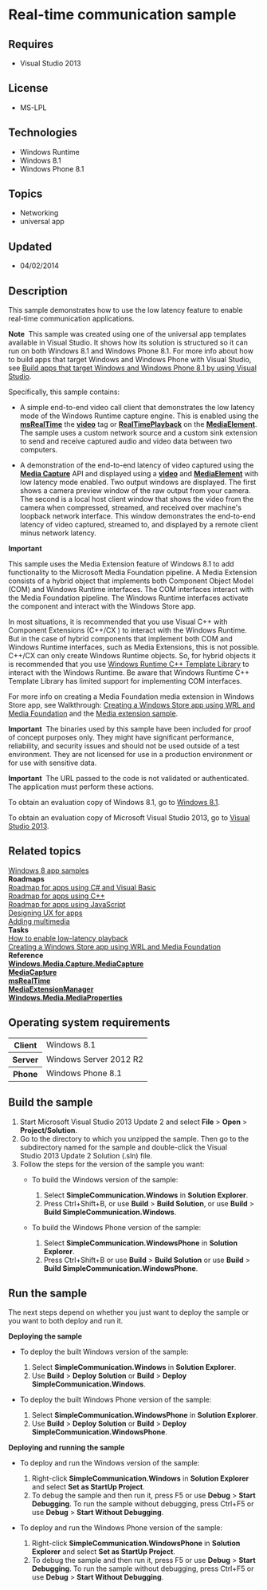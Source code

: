 # Real-time communication sample
## Requires
- Visual Studio 2013
## License
- MS-LPL
## Technologies
- Windows Runtime
- Windows 8.1
- Windows Phone 8.1
## Topics
- Networking
- universal app
## Updated
- 04/02/2014
## Description

<div id="mainSection">
<p>This sample demonstrates how to use the low latency feature to enable real-time communication applications.
</p>
<p class="note"><b>Note</b>&nbsp;&nbsp;This sample was created using one of the universal app templates available in Visual Studio. It shows how its solution is structured so it can run on both Windows&nbsp;8.1 and Windows Phone 8.1. For more info about how to build apps
 that target Windows and Windows Phone with Visual Studio, see <a href="http://msdn.microsoft.com/library/windows/apps/dn609832">
Build apps that target Windows and Windows Phone 8.1 by using Visual Studio</a>.</p>
<p>Specifically, this sample contains: </p>
<ul>
<li>
<p>A simple end-to-end video call client that demonstrates the low latency mode of the Windows Runtime capture engine. This is enabled using the
<a href="http://msdn.microsoft.com/library/windows/apps/hh767377"><b>msRealTime</b></a> the
<a href="http://msdn.microsoft.com/library/windows/apps/hh767390"><b>video</b></a> tag or
<a href="http://msdn.microsoft.com/library/windows/apps/br227414"><b>RealTimePlayback</b></a> on the
<a href="http://msdn.microsoft.com/library/windows/apps/br242926"><b>MediaElement</b></a>. The sample uses a custom network source and a custom sink extension to send and receive captured audio and video data between two computers.
</p>
</li><li>
<p>A demonstration of the end-to-end latency of video captured using the <a href="http://msdn.microsoft.com/library/windows/apps/br226738">
<b>Media Capture</b></a> API and displayed using a <a href="http://msdn.microsoft.com/library/windows/apps/hh767390">
<b>video</b></a> and <a href="http://msdn.microsoft.com/library/windows/apps/br242926">
<b>MediaElement</b></a> with low latency mode enabled. Two output windows are displayed. The first shows a camera preview window of the raw output from your camera. The second is a local host client window that shows the video from the camera when compressed,
 streamed, and received over machine's loopback network interface. This window demonstrates the end-to-end latency of video captured, streamed to, and displayed by a remote client minus network latency.
</p>
</li></ul>
<p></p>
<p></p>
<p class="note"><b>Important</b>&nbsp;&nbsp; </p>
<p class="note">This sample uses the Media Extension feature of Windows&nbsp;8.1 to add functionality to the Microsoft Media Foundation pipeline. A Media Extension consists of a hybrid object that implements both Component Object Model (COM) and Windows Runtime
 interfaces. The COM interfaces interact with the Media Foundation pipeline. The Windows Runtime interfaces activate the component and interact with the Windows Store app.
</p>
<p class="note">In most situations, it is recommended that you use Visual C&#43;&#43; with Component Extensions (C&#43;&#43;/CX ) to interact with the Windows Runtime. But in the case of hybrid components that implement both COM and Windows Runtime interfaces, such as Media
 Extensions, this is not possible. C&#43;&#43;/CX can only create Windows Runtime objects. So, for hybrid objects it is recommended that you use
<a href="http://go.microsoft.com/fwlink/p/?linkid=243149">Windows Runtime C&#43;&#43; Template Library</a> to interact with the Windows Runtime. Be aware that Windows Runtime C&#43;&#43; Template Library has limited support for implementing COM interfaces.</p>
<p class="note">For more info on creating a Media Foundation media extension in Windows Store app, see Walkthrough:
<a href="http://go.microsoft.com/fwlink/p/?LinkID=309355">Creating a Windows Store app using WRL and Media Foundation</a> and the
<a href="http://go.microsoft.com/fwlink/p/?linkid=241427">Media extension sample</a>.</p>
<p class="note"></p>
<p></p>
<p class="note"><b>Important</b>&nbsp;&nbsp;The binaries used by this sample have been included for proof of concept purposes only. They might have significant performance, reliability, and security issues and should not be used outside of a test environment. They
 are not licensed for use in a production environment or for use with sensitive data.</p>
<p></p>
<p></p>
<p class="note"><b>Important</b>&nbsp;&nbsp;The URL passed to the code is not validated or authenticated. The application must perform these actions.</p>
<p></p>
<p>To obtain an evaluation copy of Windows&nbsp;8.1, go to <a href="http://go.microsoft.com/fwlink/p/?linkid=301696">
Windows&nbsp;8.1</a>.</p>
<p>To obtain an evaluation copy of Microsoft Visual Studio&nbsp;2013, go to <a href="http://go.microsoft.com/fwlink/p/?linkid=301697">
Visual Studio&nbsp;2013</a>.</p>
<h2><a id="related_topics"></a>Related topics</h2>
<dl><dt><a href="http://go.microsoft.com/fwlink/p/?LinkID=227694">Windows 8 app samples</a>
</dt><dt><b>Roadmaps</b> </dt><dt><a href="http://msdn.microsoft.com/library/windows/apps/br229583">Roadmap for apps using C# and Visual Basic</a>
</dt><dt><a href="http://msdn.microsoft.com/library/windows/apps/hh700360">Roadmap for apps using C&#43;&#43;</a>
</dt><dt><a href="http://msdn.microsoft.com/library/windows/apps/hh465037">Roadmap for apps using JavaScript</a>
</dt><dt><a href="http://msdn.microsoft.com/library/windows/apps/hh767284">Designing UX for apps</a>
</dt><dt><a href="http://msdn.microsoft.com/library/windows/apps/hh465134">Adding multimedia</a>
</dt><dt><b>Tasks</b> </dt><dt><a href="http://msdn.microsoft.com/library/windows/apps/hh452742">How to enable low-latency playback</a>
</dt><dt><a href="http://go.microsoft.com/fwlink/p/?LinkID=309355">Creating a Windows Store app using WRL and Media Foundation</a>
</dt><dt><b>Reference</b> </dt><dt><a href="http://msdn.microsoft.com/library/windows/apps/br226738"><b>Windows.Media.Capture.MediaCapture</b></a>
</dt><dt><a href="http://msdn.microsoft.com/library/windows/apps/br241124"><b>MediaCapture</b></a>
</dt><dt><a href="http://msdn.microsoft.com/library/windows/apps/hh767377"><b>msRealTime</b></a>
</dt><dt><a href="http://msdn.microsoft.com/library/windows/apps/br240987"><b>MediaExtensionManager</b></a>
</dt><dt><a href="http://msdn.microsoft.com/library/windows/apps/hh701296"><b>Windows.Media.MediaProperties</b></a>
</dt></dl>
<h2>Operating system requirements</h2>
<table>
<tbody>
<tr>
<th>Client</th>
<td><dt>Windows&nbsp;8.1 </dt></td>
</tr>
<tr>
<th>Server</th>
<td><dt>Windows Server&nbsp;2012&nbsp;R2 </dt></td>
</tr>
<tr>
<th>Phone</th>
<td><dt>Windows Phone 8.1 </dt></td>
</tr>
</tbody>
</table>
<h2>Build the sample</h2>
<p></p>
<ol>
<li>Start Microsoft Visual Studio&nbsp;2013 Update&nbsp;2 and select <b>File</b> &gt; <b>Open</b> &gt;
<b>Project/Solution</b>. </li><li>Go to the directory to which you unzipped the sample. Then go to the subdirectory named for the sample and double-click the Visual Studio&nbsp;2013 Update&nbsp;2 Solution (.sln) file.
</li><li>Follow the steps for the version of the sample you want:
<ul>
<li>
<p>To build the Windows version of the sample:</p>
<ol>
<li>Select <b>SimpleCommunication.Windows</b> in <b>Solution Explorer</b>. </li><li>Press Ctrl&#43;Shift&#43;B, or use <b>Build</b> &gt; <b>Build Solution</b>, or use <b>
Build</b> &gt; <b>Build SimpleCommunication.Windows</b>. </li></ol>
</li><li>
<p>To build the Windows Phone version of the sample:</p>
<ol>
<li>Select <b>SimpleCommunication.WindowsPhone</b> in <b>Solution Explorer</b>. </li><li>Press Ctrl&#43;Shift&#43;B or use <b>Build</b> &gt; <b>Build Solution</b> or use <b>Build</b> &gt;
<b>Build SimpleCommunication.WindowsPhone</b>. </li></ol>
</li></ul>
</li></ol>
<p></p>
<h2>Run the sample</h2>
<p>The next steps depend on whether you just want to deploy the sample or you want to both deploy and run it.</p>
<p><b>Deploying the sample</b></p>
<ul>
<li>
<p>To deploy the built Windows version of the sample:</p>
<ol>
<li>Select <b>SimpleCommunication.Windows</b> in <b>Solution Explorer</b>. </li><li>Use <b>Build</b> &gt; <b>Deploy Solution</b> or <b>Build</b> &gt; <b>Deploy SimpleCommunication.Windows</b>.
</li></ol>
</li><li>
<p>To deploy the built Windows Phone version of the sample:</p>
<ol>
<li>Select <b>SimpleCommunication.WindowsPhone</b> in <b>Solution Explorer</b>. </li><li>Use <b>Build</b> &gt; <b>Deploy Solution</b> or <b>Build</b> &gt; <b>Deploy SimpleCommunication.WindowsPhone</b>.
</li></ol>
</li></ul>
<p><b>Deploying and running the sample</b></p>
<ul>
<li>
<p>To deploy and run the Windows version of the sample:</p>
<ol>
<li>Right-click <b>SimpleCommunication.Windows</b> in <b>Solution Explorer</b> and select
<b>Set as StartUp Project</b>. </li><li>To debug the sample and then run it, press F5 or use <b>Debug</b> &gt; <b>Start Debugging</b>. To run the sample without debugging, press Ctrl&#43;F5 or use
<b>Debug</b> &gt; <b>Start Without Debugging</b>. </li></ol>
</li><li>
<p>To deploy and run the Windows Phone version of the sample:</p>
<ol>
<li>Right-click <b>SimpleCommunication.WindowsPhone</b> in <b>Solution Explorer</b> and select
<b>Set as StartUp Project</b>. </li><li>To debug the sample and then run it, press F5 or use <b>Debug</b> &gt; <b>Start Debugging</b>. To run the sample without debugging, press Ctrl&#43;F5 or use
<b>Debug</b> &gt; <b>Start Without Debugging</b>. </li></ol>
</li></ul>
</div>
